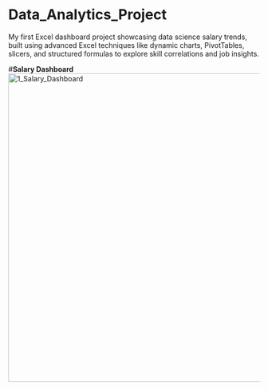 # Data_Analytics_Project
My first Excel dashboard project showcasing data science salary trends, built using advanced Excel techniques like dynamic charts, PivotTables, slicers, and structured formulas to explore skill correlations and job insights.

#**Salary Dashboard**
<img width="1347" height="619" alt="1_Salary_Dashboard" src="https://github.com/user-attachments/assets/45eb1411-c65c-4a06-81c8-478528e62dd3" />


